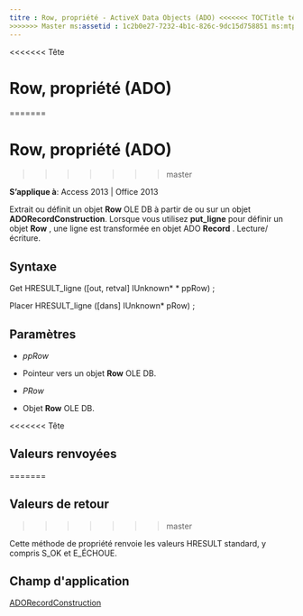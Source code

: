```yaml
---
titre : Row, propriété - ActiveX Data Objects (ADO) <<<<<<< TOCTitle tête : ligne de propriété (ADO) === TOCTitle : Row, propriété (ADO)
>>>>>>> Master ms:assetid : 1c2b0e27-7232-4b1c-826c-9dc15d758851 ms:mtpsurl : https://msdn.microsoft.com/library/JJ248959(v=office.15) ms:contentKeyID : ms.date 48543562 : 18/09/2015 mtps_version : v=office.15
---
```


<<<<<<< Tête
# <a name="row-property-ado"></a>Row, propriété (ADO)
=======
# <a name="row-property-ado"></a>Row, propriété (ADO)
>>>>>>> master


**S’applique à**: Access 2013 | Office 2013



Extrait ou définit un objet **Row** OLE DB à partir de ou sur un objet **ADORecordConstruction**. Lorsque vous utilisez **put\_ligne** pour définir un objet **Row** , une ligne est transformée en objet ADO **Record** . Lecture/écriture.

## <a name="syntax"></a>Syntaxe

Get HRESULT\_ligne (\[out, retval\] IUnknown\* \* ppRow) ;

Placer HRESULT\_ligne (\[dans\] IUnknown\* pRow) ;

## <a name="parameters"></a>Paramètres

  - *ppRow*

  - Pointeur vers un objet **Row** OLE DB.

  - *PRow*

  - Objet **Row** OLE DB.

<<<<<<< Tête
## <a name="return-values"></a>Valeurs renvoyées
=======
## <a name="return-values"></a>Valeurs de retour
>>>>>>> master

Cette méthode de propriété renvoie les valeurs HRESULT standard, y compris S\_OK et E\_ÉCHOUE.

## <a name="applies-to"></a>Champ d'application

[ADORecordConstruction](adorecordconstruction-interface-ado.md)


